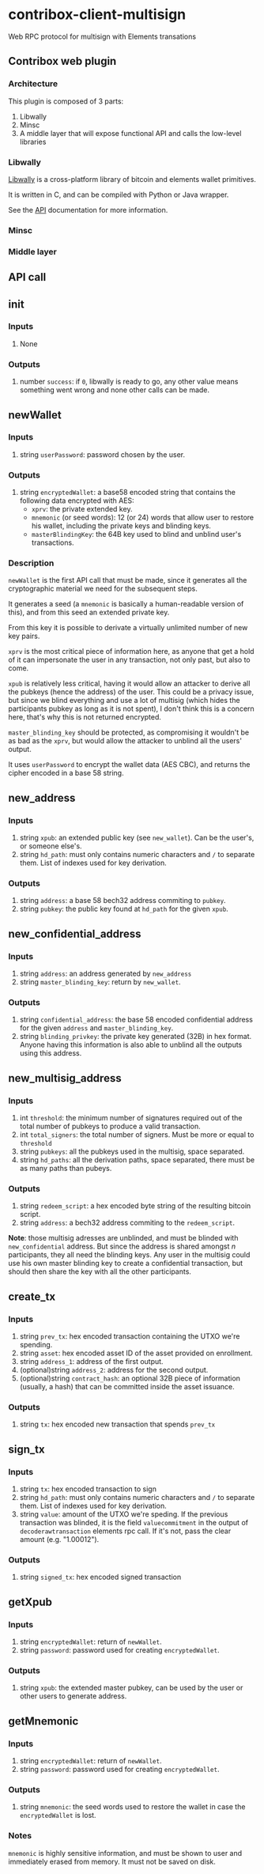 # contribox-client-multisign
Web RPC protocol for multisign with Elements transations

## Contribox web plugin

### Architecture

This plugin is composed of 3 parts:
1. Libwally
2. Minsc
3. A middle layer that will expose functional API and calls the low-level libraries

### Libwally

[Libwally](https://github.com/ElementsProject/libwally-core) is a cross-platform library of bitcoin and elements wallet primitives.

It is written in C, and can be compiled with Python or Java wrapper.

See the [API](https://wally.readthedocs.io/) documentation for more information. 

### Minsc 

### Middle layer

## API call

## init

### Inputs

1. None

### Outputs

1. number `success`: if `0`, libwally is ready to go, any other value means something went wrong and none other calls can be made.

## newWallet

### Inputs

1. string `userPassword`: password chosen by the user. 

### Outputs

1. string `encryptedWallet`: a base58 encoded string that contains the following data encrypted with AES:
    * `xprv`: the private extended key.
    * `mnemonic` (or seed words): 12 (or 24) words that allow user to restore his wallet, including the private keys and blinding keys.
    * `masterBlindingKey`: the 64B key used to blind and unblind user's transactions.

### Description

`newWallet` is the first API call that must be made, since it generates all the cryptographic material we need for the subsequent steps.

It generates a seed (a `mnemonic` is basically a human-readable version of this), and from this seed an extended private key. 

From this key it is possible to derivate a virtually unlimited number of new key pairs. 

`xprv` is the most critical piece of information here, as anyone that get a hold of it can impersonate the user in any transaction, not only past, but also to come.

`xpub` is relatively less critical, having it would allow an attacker to derive all the pubkeys (hence the address) of the user. This could be a privacy issue, but since we blind everything and use a lot of multisig (which hides the participants pubkey as long as it is not spent), I don't think this is a concern here, that's why this is not returned encrypted. 

`master_blinding_key` should be protected, as compromising it wouldn't be as bad as the `xprv`, but would allow the attacker to unblind all the users' output.

It uses `userPassword` to encrypt the wallet data (AES CBC), and returns the cipher encoded in a base 58 string.

## new_address

### Inputs

1. string `xpub`: an extended public key (see `new_wallet`). Can be the user's, or someone else's.
2. string `hd_path`: must only contains numeric characters and `/` to separate them. List of indexes used for key derivation. 

### Outputs

1. string `address`: a base 58 bech32 address commiting to `pubkey`.
2. string `pubkey`: the public key found at `hd_path` for the given `xpub`.

## new_confidential_address

### Inputs

1. string `address`: an address generated by `new_address`
2. string `master_blinding_key`: return by `new_wallet`. 

### Outputs

1. string `confidential_address`: the base 58 encoded confidential address for the given `address` and `master_blinding_key`.
2. string `blinding_privkey`: the private key generated (32B) in hex format. Anyone having this information is also able to unblind all the outputs using this address.

## new_multisig_address

### Inputs

1. int `threshold`: the minimum number of signatures required out of the total number of pubkeys to produce a valid transaction.
2. int `total_signers`: the total number of signers. Must be more or equal to `threshold`
3. string `pubkeys`: all the pubkeys used in the multisig, space separated.
4. string `hd_paths`: all the derivation paths, space separated, there must be as many paths than pubeys.

### Outputs

1. string `redeem_script`: a hex encoded byte string of the resulting bitcoin script.
2. string `address`: a bech32 address commiting to the `redeem_script`.

**Note**: those multisig adresses are unblinded, and must be blinded with `new_confidential` address. But since the address is shared amongst _n_ participants, they all need the blinding keys. Any user in the multisig could use his own master blinding key to create a confidential transaction, but should then share the key with all the other participants.

## create_tx

### Inputs

1. string `prev_tx`: hex encoded transaction containing the UTXO we're spending.
2. string `asset`: hex encoded asset ID of the asset provided on enrollment.
3. string `address_1`: address of the first output.
4. (optional)string `address_2`: address for the second output. 
5. (optional)string `contract_hash`: an optional 32B piece of information (usually, a hash) that can be committed inside the asset issuance.

### Outputs

1. string `tx`: hex encoded new transaction that spends `prev_tx`

## sign_tx

### Inputs

1. string `tx`: hex encoded transaction to sign
2. string `hd_path`: must only contains numeric characters and `/` to separate them. List of indexes used for key derivation. 
3. string `value`: amount of the UTXO we're speding. If the previous transaction was blinded, it is the field `valuecommitment` in the output of `decoderawtransaction` elements rpc call. If it's not, pass the clear amount (e.g. "1.00012").

### Outputs

1. string `signed_tx`: hex encoded signed transaction

## getXpub

### Inputs

1. string `encryptedWallet`: return of `newWallet`.
2. string `password`: password used for creating `encryptedWallet`.

### Outputs

1. string `xpub`: the extended master pubkey, can be used by the user or other users to generate address.

## getMnemonic

### Inputs

1. string `encryptedWallet`: return of `newWallet`.
2. string `password`: password used for creating `encryptedWallet`.

### Outputs

1. string `mnemonic`: the seed words used to restore the wallet in case the `encryptedWallet` is lost.

### Notes

`mnemonic` is highly sensitive information, and must be shown to user and immediately erased from memory. It must not be saved on disk.
